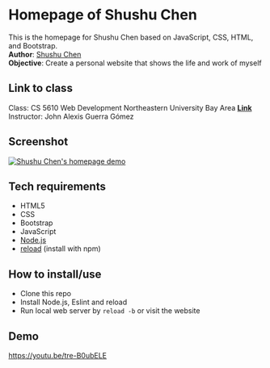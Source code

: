 # Homepage of Shushu Chen

This is the homepage for Shushu Chen based on JavaScript, CSS, HTML, and Bootstrap.  
**Author**: [Shushu Chen](https://vanishima.github.io/index.html)  
**Objective**: Create a personal website that shows the life and work of myself

## Link to class

Class: CS 5610 Web Development Northeastern University Bay Area [**Link**](https://johnguerra.co/classes/webDevelopment_fall_2021/)  
Instructor: John Alexis Guerra Gómez

## Screenshot

[![Shushu Chen's homepage demo](https://github.com/vanishima/vanishima.github.io/blob/main/demo/output_720.gif?raw=true)](https://vanishima.github.io/index.html)

## Tech requirements

- HTML5
- CSS
- Bootstrap
- JavaScript
- [Node.js](https://nodejs.org/en/download/)
- [reload](https://www.npmjs.com/package/reload) (install with npm)

## How to install/use

- Clone this repo
- Install Node.js, Eslint and reload
- Run local web server by `reload -b` or visit the website

## Demo

https://youtu.be/tre-B0ubELE
